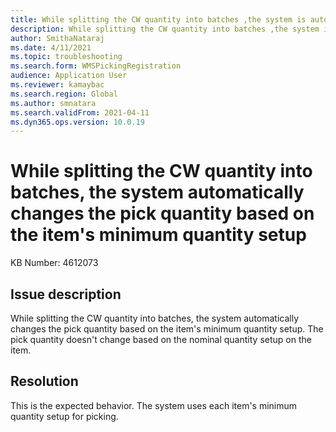 ```yaml
---
title: While splitting the CW quantity into batches ,the system is automatically changing the ‘Pick quantity’ based on minimum quantity setup on the item whereas it should change based on nominal quantity setup on the item.
description: While splitting the CW quantity into batches ,the system is automatically changing the ‘Pick quantity’ based on minimum quantity setup on the item whereas it should change based on nominal quantity setup on the item.
author: SmithaNataraj
ms.date: 4/11/2021
ms.topic: troubleshooting
ms.search.form: WMSPickingRegistration
audience: Application User
ms.reviewer: kamaybac
ms.search.region: Global
ms.author: smnatara
ms.search.validFrom: 2021-04-11
ms.dyn365.ops.version: 10.0.19
---
```

<!-- KFM: This title is too long. Please reduce to 80 chars or less. Spell out "CW" everywhere. (catch weight?) -->
# While splitting the CW quantity into batches, the system automatically changes the pick quantity based on the item's minimum quantity setup

KB Number: 4612073

## Issue description

<!-- KFM: This topic doesn't seem to be very helpful. Consider removing or adding more detail. It's not clear where any of these settings are. -->
While splitting the CW <!-- KFM: Spell out "CW" --> quantity into batches, the system automatically changes the pick quantity based on the item's minimum quantity setup. The pick quantity doesn't change based on the nominal quantity setup on the item.

## Resolution

This is the expected behavior. The system uses each item's minimum quantity setup for picking.

